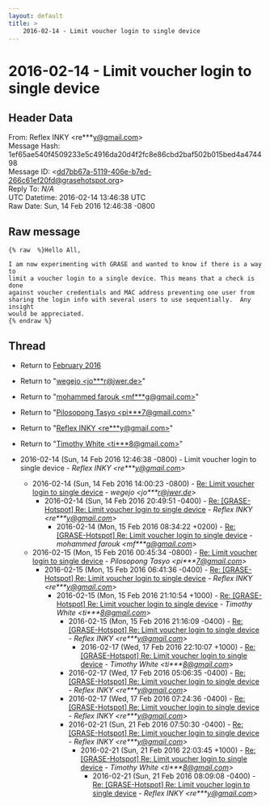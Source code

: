 ```yaml
---
layout: default
title: >
    2016-02-14 - Limit voucher login to single device
---
```


# 2016-02-14 - Limit voucher login to single device

## Header Data

From: Reflex INKY \<re***y@gmail.com\><br>
Message Hash: 1ef65ae540f4509233e5c4916da20d4f2fc8e86cbd2baf502b015bed4a474498<br>
Message ID: \<dd7bb67a-5119-406e-b7ed-266c61ef20fd@grasehotspot.org\><br>
Reply To: _N/A_<br>
UTC Datetime: 2016-02-14 13:46:38 UTC<br>
Raw Date: Sun, 14 Feb 2016 12:46:38 -0800<br>

## Raw message

```
{% raw  %}Hello All,

I am now experimenting with GRASE and wanted to know if there is a way to 
limit a voucher login to a single device. This means that a check is done 
against voucher credentials and MAC address preventing one user from 
sharing the login info with several users to use sequentially.  Any insight 
would be appreciated.
{% endraw %}
```

## Thread

+ Return to [February 2016](/archive/2016/02)

+ Return to "[wegejo <jo***r<span>@</span>jwer.de>](/authors/jo___r_at_jwer_de)"
+ Return to "[mohammed farouk <mf***g<span>@</span>gmail.com>](/authors/mf___g_at_gmail_com)"
+ Return to "[Pilosopong Tasyo <pi***7<span>@</span>gmail.com>](/authors/pi___7_at_gmail_com)"
+ Return to "[Reflex INKY <re***y<span>@</span>gmail.com>](/authors/re___y_at_gmail_com)"
+ Return to "[Timothy White <ti***8<span>@</span>gmail.com>](/authors/ti___8_at_gmail_com)"

+ 2016-02-14 (Sun, 14 Feb 2016 12:46:38 -0800) - Limit voucher login to single device - _Reflex INKY \<re***y@gmail.com\>_
  + 2016-02-14 (Sun, 14 Feb 2016 14:00:23 -0800) - [Re: Limit voucher login to single device](/archive/2016/02/eb142ae275c0cb39a65cd406fd594bd81ac2ae275df3a14cd80f97061c0164b9) - _wegejo \<jo***r@jwer.de\>_
    + 2016-02-14 (Sun, 14 Feb 2016 20:49:51 -0400) - [Re: [GRASE-Hotspot] Re: Limit voucher login to single device](/archive/2016/02/af4cd9587897ad5102dbcc56949ceb967cbbba08ac9ac60db293fd8297da9906) - _Reflex INKY \<re***y@gmail.com\>_
      + 2016-02-14 (Mon, 15 Feb 2016 08:34:22 +0200) - [Re: [GRASE-Hotspot] Re: Limit voucher login to single device](/archive/2016/02/b1c73ca7707c3839c2b44fe17aa2092c0062a728cc8fde7d380373d1252d644a) - _mohammed farouk \<mf***g@gmail.com\>_
  + 2016-02-15 (Mon, 15 Feb 2016 00:45:34 -0800) - [Re: Limit voucher login to single device](/archive/2016/02/4626df342fca79b5adba3a7486e9d6ae391dd5813d9acca551f59cf9ae42909b) - _Pilosopong Tasyo \<pi***7@gmail.com\>_
    + 2016-02-15 (Mon, 15 Feb 2016 06:41:36 -0400) - [Re: [GRASE-Hotspot] Re: Limit voucher login to single device](/archive/2016/02/5eaeba57a2ff7822d850daee38d002366062943f863aea262c608d70401ff980) - _Reflex INKY \<re***y@gmail.com\>_
      + 2016-02-15 (Mon, 15 Feb 2016 21:10:54 +1000) - [Re: [GRASE-Hotspot] Re: Limit voucher login to single device](/archive/2016/02/6a7acfb1150b8c7f82119c803e64b4f173d1353a1bc293bf8ea50ed253672927) - _Timothy White \<ti***8@gmail.com\>_
        + 2016-02-15 (Mon, 15 Feb 2016 21:16:09 -0400) - [Re: [GRASE-Hotspot] Re: Limit voucher login to single device](/archive/2016/02/4187c4fb67fdf199800e8e52965195eb0d6116c18e8b81a4097596616b078158) - _Reflex INKY \<re***y@gmail.com\>_
          + 2016-02-17 (Wed, 17 Feb 2016 22:10:07 +1000) - [Re: [GRASE-Hotspot] Re: Limit voucher login to single device](/archive/2016/02/cf8f72aa84c3ce4e4359e61922fc38065edf86935ea6e0c68a4d6061c262114b) - _Timothy White \<ti***8@gmail.com\>_
        + 2016-02-17 (Wed, 17 Feb 2016 05:06:35 -0400) - [Re: [GRASE-Hotspot] Re: Limit voucher login to single device](/archive/2016/02/a0b2b804da3fb474dd7e47477deef6e0134011307fe749e4b1ee0d9c60a05d95) - _Reflex INKY \<re***y@gmail.com\>_
        + 2016-02-17 (Wed, 17 Feb 2016 07:24:36 -0400) - [Re: [GRASE-Hotspot] Re: Limit voucher login to single device](/archive/2016/02/43662b731f8194812717029d9e7190ba3a8e53137429464eb318662c632f9a01) - _Reflex INKY \<re***y@gmail.com\>_
        + 2016-02-21 (Sun, 21 Feb 2016 07:50:30 -0400) - [Re: [GRASE-Hotspot] Re: Limit voucher login to single device](/archive/2016/02/4f860bd368af92ae461c97e64d9fb8b2e63284bd22ea82e2fedbd53825ae379b) - _Reflex INKY \<re***y@gmail.com\>_
          + 2016-02-21 (Sun, 21 Feb 2016 22:03:45 +1000) - [Re: [GRASE-Hotspot] Re: Limit voucher login to single device](/archive/2016/02/5a0912fe6b9ad95fe4ac5f88fcfe8cb047cd4f6a55a7633c442324eec9f0d8d6) - _Timothy White \<ti***8@gmail.com\>_
            + 2016-02-21 (Sun, 21 Feb 2016 08:09:08 -0400) - [Re: [GRASE-Hotspot] Re: Limit voucher login to single device](/archive/2016/02/15744eda6e2da3bf3f20e01789b0a4c740dd92ee002a4584ce7a00b5f5bfecee) - _Reflex INKY \<re***y@gmail.com\>_

